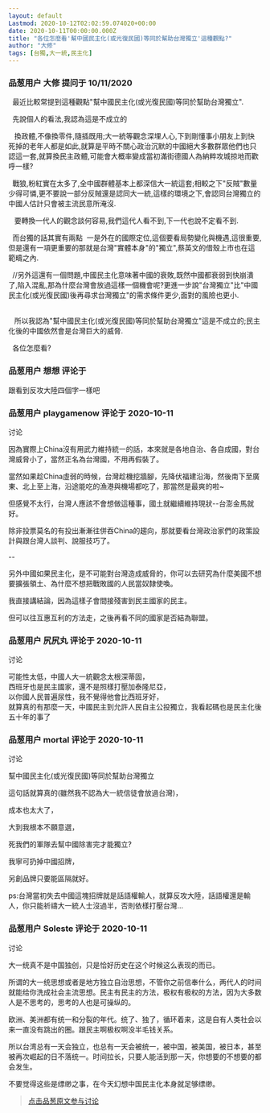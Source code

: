 ```yaml
---
layout: default
Lastmod: 2020-10-12T02:02:59.074020+00:00
date: 2020-10-11T00:00:00.000Z
title: "各位怎麼看'幫中國民主化(或光復民國)等同於幫助台灣獨立'這種觀點?"
author: "大修"
tags: [台獨,大一統,民主化]
---
```



### 品葱用户 **大修** 提问于 10/11/2020
    
  最近比較常提到這種觀點"幫中國民主化(或光復民國)等同於幫助台灣獨立".  
  
  先說個人的看法,我認為這是不成立的  
  
   換政體,不像換零件,隨插既用;大一統等觀念深埋人心,下到剛懂事小朋友上到快死掉的老年人都是如此,就算是平時不關心政治沉默的中國絕大多數群眾他們也只認這一套,就算換民主政體,可能會大概率變成當初滿街德國人為納粹攻城掠地而歡呼一樣?  
  
  戰狼,粉紅實在太多了,全中國群體基本上都深信大一統這套;相較之下"反賊"數量少得可憐,更不要說一部分反賊還是認同大一統,這樣的環境之下,會認同台灣獨立的中國人估計只會被主流民意所淹沒.  
  
   要轉換一代人的觀念談何容易,我們這代人看不到,下一代也說不定看不到.  
  
  而台獨的話其實有兩點  一是外在的國際定位,這個要看局勢變化與機遇,這很重要,但是還有一項更重要的那就是台灣"實體本身"的"獨立",蔡英文的借殼上市也在這範疇之內.  
  
  
  //另外這還有一個問題,中國民主化意味著中國的衰敗,既然中國都衰弱到快崩潰了,陷入混亂,那為什麼台灣會放過這樣一個機會呢?更進一步說"台灣獨立"比"中國民主化(或光復民國)後再尋求台灣獨立"的需求條件更少,面對的風險也更小.  
  
    
   所以我認為"幫中國民主化(或光復民國)等同於幫助台灣獨立"這是不成立的;民主化後的中國依然會是台灣巨大的威脅.  
  
  各位怎麼看?
    
                

### 品葱用户 **想想** 评论于 
        
跟看到反攻大陸四個字一樣吧
        
                

### 品葱用户 **playgamenow** 评论于 2020-10-11
讨论

        
因為實際上China沒有用武力維持統一的話，本來就是各地自治、各自成國，對台灣威脅小了，當然正名為台灣國，不用再假裝了。  
  
當然如果趁China虛弱的時候，台灣趁機挖牆腳，先降伏福建沿海，然後南下至廣東、北上至上海，沿途能吃的漁港與機場都吃了，那當然是最爽的啦~  
  
但感覺不太行，台灣人應該不會想做這種事，國土就繼續維持現狀--台澎金馬就好。  
  
除非投票莫名的有投出漸漸往併吞China的趨向，那就要看台灣政治家們的政策設計與跟台灣人談判、說服技巧了。  
  
\--  
  
另外中國如果民主化，是不可能對台灣造成威脅的，你可以去研究為什麼美國不想要擴張領土、為什麼不想把戰敗國的人民當奴隸使喚。  
  
我直接講結論，因為這樣子會間接殘害到民主國家的民主。  
  
但可以往互惠互利的方法走，之後再看不同的國家是否結為聯盟。
        
                

### 品葱用户 **尻尻丸** 评论于 2020-10-11
讨论

        
可能性太低，中國人大一統觀念太根深蒂固，  
西班牙也是民主國家，還不是照樣打壓加泰隆尼亞，  
以你國人民普遍尿性，我不覺得他會比西班牙好，  
就算真的有那麼一天，中國民主到允許人民自主公投獨立，我看起碼也是民主化後五十年的事了
        
                

### 品葱用户 **mortal** 评论于 2020-10-11
讨论

        
幫中國民主化(或光復民國)等同於幫助台灣獨立  
  
這句話就算真的(雖然我不認為大一統信徒會放過台灣)，  
  
成本也太大了，  
  
大到我根本不願意選，  
  
死我們的軍隊去幫中國除害完才能獨立?  
  
我寧可扔掉中國招牌，  
  
另創品牌只要能區隔就好。  
  
ps:台灣當初失去中國這塊招牌就是話語權輸人，就算反攻大陸，話語權還是輸人，你只能祈禱大一統人士沒過半，否則依樣打壓台灣...
        
                

### 品葱用户 **Soleste** 评论于 2020-10-11
讨论

        
大一统真不是中国独创，只是恰好历史在这个时候这么表现的而已。  
  
所谓的大一统思想或者是地方独立自治思想，不管你之前信奉什么，两代人的时间就能给你洗成社会主流思想。民主有民主的方法，极权有极权的方法，因为大多数人是不思考的，思考的人也是可操纵的。  
  
欧洲、美洲都有统一和分裂的年代。统了、独了，循环着来，这是自有人类社会以来一直没有跳出的圈。跟民主啊极权啊没半毛钱关系。  
  
所以台湾总有一天会独立，也总有一天会被统一，被中国，被美国，被日本，甚至被再次崛起的日不落统一。时间拉长，只要人能活到那一天，你想要的不想要的都会发生。  
  
不要觉得这些是缥缈之事，在今天幻想中国民主化本身就足够缥缈。
        
                





> [点击品葱原文参与讨论](https://pincong.rocks/question/32075)

